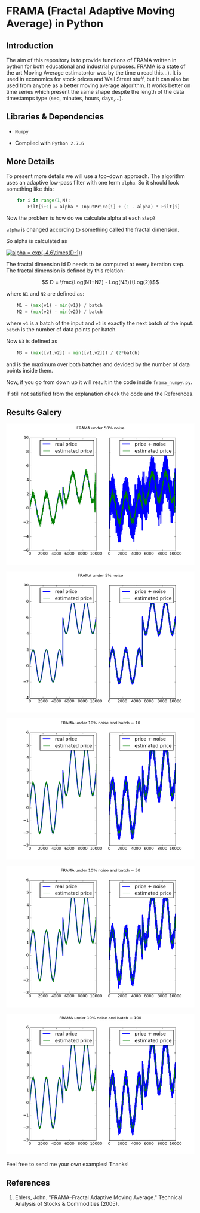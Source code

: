 # FRAMA (Fractal Adaptive Moving Average) in Python
## Introduction
The aim of this repository is to provide functions of FRAMA written
in python for both educational and industrial purposes. FRAMA is a
state of the art Moving Average estimator(or was by the time u read this...).
It is used in economics for stock prices and Wall Street stuff, but
it can also be used from anyone as a better moving average algorithm.
It works better on time series which present the same shape despite the
length of the data timestamps type (sec, minutes, hours, days,...).


## Libraries & Dependencies
+ `Numpy`

+ Compiled with `Python 2.7.6`
## More Details
To present more details we will use a top-down approach.
The algorithm uses an adaptive low-pass filter with one term `alpha`.
So it should look something like this:
```python
    for i in range(1,N):
        Filt[i+1] = alpha * InputPrice[i] + (1 - alpha) * Filt[i]
```
Now the problem is how do we calculate alpha at each step?

`alpha` is changed according to something called the fractal dimension.

So alpha is calculated as 

<a href="https://www.codecogs.com/eqnedit.php?latex=alpha&space;=&space;exp(-4.6\times(D-1))" target="_blank"><img src="https://latex.codecogs.com/png.latex?alpha&space;=&space;exp(-4.6\times(D-1))" title="alpha = exp(-4.6\times(D-1))" /></a>

The fractal dimension id D needs to be computed at every iteration step.
The fractal dimension is defined by this relation:
```math
    D = \frac{Log(N1+N2) - Log(N3)}{Log(2)}
```
where `N1` and `N2` are defined as: 
```python
    N1 = (max(v1) - min(v1)) / batch
    N2 = (max(v2) - min(v2)) / batch    
```
where `v1` is a batch of the input and `v2` is exactly the next
batch of the input. `batch` is the number of data points per batch.

Now `N3` is defined as
```python
    N3 = (max([v1,v2]) - min([v1,v2])) / (2*batch)
```
and is the maximum over both batches and devided by the number of 
data points inside them.

Now, if you go from down up it will result in the code inside `frama_numpy.py`.

If still not satisfied from the explanation check the code and the References.
## Results Galery

![First example](/images/estimation_example1.png)

![Second example](/images/estimation_example2.png)

![Third example](/images/estimation_example3.png)

![Fourth example](/images/estimation_example4.png)

![Fifth example](/images/estimation_example5.png)

Feel free to send me your own examples! Thanks!

## References
1. Ehlers, John. "FRAMA–Fractal Adaptive Moving Average." Technical Analysis of Stocks & Commodities (2005).
